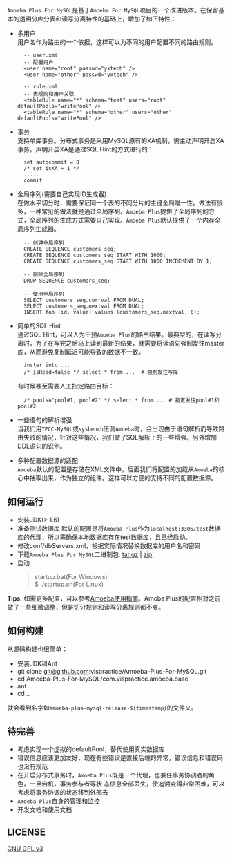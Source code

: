 `Amoeba Plus For MySQL`是基于`Amoeba For MySQL`项目的一个改进版本。在保留基本的透明分库分表和读写分离特性的基础上，增加了如下特性：

- 多用户  
  用户名作为路由的一个依据，这样可以为不同的用户配置不同的路由规则。

        -- user.xml
        -- 配置用户
        <user name="root" passwd="yxtech" />
        <user name="other" passwd="yxtech" />

        -- rule.xml
        -- 表规则和用户关联
        <tableRule name="*" schema="test" users="root" defaultPools="writePool" />
        <tableRule name="*" schema="other" users="other" defaultPools="writePool" />

- 事务  
  支持单库事务。分布式事务是采用MySQL原有的XA机制，需主动声明开启XA事务。声明开启XA是通过SQL Hint的方式进行的：

        set autocommit = 0
        /* set isXA = 1 */
        .....
        commit

- 全局序列(需要自己实现ID生成器)  
  在做水平切分时，需要保证同一个表的不同分片的主键全局唯一性。做法有很多，一种常见的做法就是通过全局序列。`Amoeba Plus`提供了全局序列的方式，全局序列的生成方式需要自己实现。`Amoeba Plus`默认提供了一个内存全局序列生成器。

        -- 创建全局序列
        CREATE SEQUENCE customers_seq;
        CREATE SEQUENCE customers_seq START WITH 1000;
        CREATE SEQUENCE customers_seq START WITH 1000 INCREMENT BY 1;

        -- 删除全局序列
        DROP SEQUENCE customers_seq;

        -- 使用全局序列
        SELECT customers_seq.currval FROM DUAL;
        SELECT customers_seq.nextval FROM DUAL;
        INSERT foo (id, value) values (customers_seq.nextval, 0);

- 简单的SQL Hint  
  通过SQL Hint，可以人为干预`Amoeba Plus`的路由结果。最典型的，在读写分离时，为了在写完之后马上读到最新的结果，就需要将读语句强制发往master库，从而避免复制延迟可能导致的数据不一致。

        inster into ...
        /* isRead=false */ select * from ...  # 强制发往写库

   有时候甚至需要人工指定路由目标：

        /* pools="pool#1, pool#2" */ select * from ... # 指定发往pool#1和pool#2

- 一些语句的解析增强  
  当我们用`TPCC-MySQL`或`sysbench`压测`Amoeba`时，会出现由于语句解析而导致路由失败的情况，针对这些情况，我们做了SQL解析上的一些增强。另外增加DDL语句的识别。

- 多种配置数据源的适配  
  `Amoeba`默认的配置是存储在XML文件中，后面我们将配置的加载从`Amoeba`的核心中抽取出来，作为独立的组件。这样可以方便的支持不同的配置数据源。

## 如何运行 ##

- 安装JDK(> 1.6)
- 准备测试数据库
  默认的配置是将`Amoeba Plus`作为`localhost:3306/test`数据库的代理，所以需确保本地数据库存在test数据库，且已经启动。
- 修改conf/dbServers.xml，根据实际情况替换数据库的用户名和密码
- 下载`Amoeba Plus For MySQL`二进制包: [tar.gz](https://github.com/vispractice/Amoeba-Plus-For-MySQL/blob/master/release/amoeba-plus-mysql-1.0-RC1.tar.gz?raw=true  "tar.gz") | [zip](https://github.com/vispractice/Amoeba-Plus-For-MySQL/blob/master/release/amoeba-plus-mysql-1.0-RC1.zip?raw=true "zip")
- 启动  
  > startup.bat(For Windows)  
  $ ./startup.sh(For Linux)

**Tips:** 如需更多配置，可以参考[Amoeba使用指南](http://docs.hexnova.com/amoeba/ "Amoeba使用指南")。Amoba Plus的配置相对之前做了一些细微调整，但是切分规则和读写分离规则都不变。

## 如何构建 ##

从源码构建也很简单：
- 安装JDK和Ant
- git clone git@github.com:vispractice/Amoeba-Plus-For-MySQL.git
- cd Amoeba-Plus-For-MySQL/com.vispractice.amoeba.base
- ant
- cd ..

就会看到名字如`amoeba-plus-mysql-release-${timestamp}`的文件夹。

## 待完善  ##
- 考虑实现一个虚拟的defaultPool，替代使用真实数据库
- 错误信息应该更加友好，现在有些错误是直接后端的异常，错误信息和错误码也没有规范
- 在开启分布式事务时，`Amoeba Plus`既是一个代理，也兼任事务协调者的角色，一旦宕机，事务参与者等状  态信息全部丢失，使追溯变得非常困难，可以考虑将事务协调的状态移到外部去
- `Amoeba Plus`自身的管理和监控
- 开发文档和使用文档

## LICENSE ##
[GNU GPL v3](http://www.gnu.org/licenses/gpl.html "GNU GPL v3")


